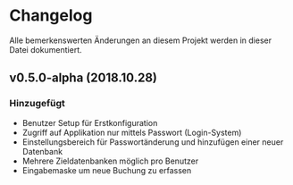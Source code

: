 # Changelog
Alle bemerkenswerten Änderungen an diesem Projekt werden in dieser Datei dokumentiert.

## v0.5.0-alpha (2018.10.28)
### Hinzugefügt
- Benutzer Setup für Erstkonfiguration
- Zugriff auf Applikation nur mittels Passwort (Login-System)
- Einstellungsbereich für Passwortänderung und hinzufügen einer neuer Datenbank
- Mehrere Zieldatenbanken möglich pro Benutzer
- Eingabemaske um neue Buchung zu erfassen